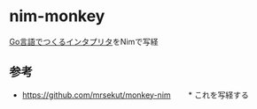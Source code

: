 # nim-monkey


[Go言語でつくるインタプリタ](https://www.oreilly.co.jp/books/9784873118222/)をNimで写経

## 参考

* https://github.com/mrsekut/monkey-nim
　　* これを写経する　
